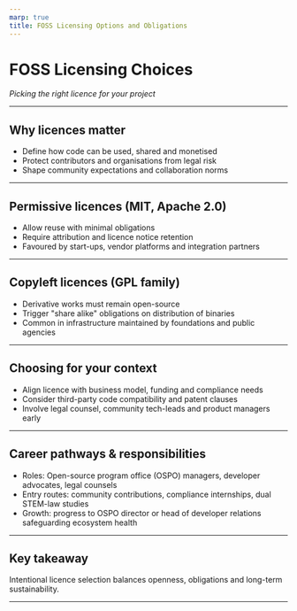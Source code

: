```yaml
---
marp: true
title: FOSS Licensing Options and Obligations
---
```


# FOSS Licensing Choices
*Picking the right licence for your project*

---

## Why licences matter
- Define how code can be used, shared and monetised
- Protect contributors and organisations from legal risk
- Shape community expectations and collaboration norms

---

## Permissive licences (MIT, Apache 2.0)
- Allow reuse with minimal obligations
- Require attribution and licence notice retention
- Favoured by start-ups, vendor platforms and integration partners

---

## Copyleft licences (GPL family)
- Derivative works must remain open-source
- Trigger "share alike" obligations on distribution of binaries
- Common in infrastructure maintained by foundations and public agencies

---

## Choosing for your context
- Align licence with business model, funding and compliance needs
- Consider third-party code compatibility and patent clauses
- Involve legal counsel, community tech-leads and product managers early

---

## Career pathways & responsibilities
- Roles: Open-source program office (OSPO) managers, developer advocates, legal counsels
- Entry routes: community contributions, compliance internships, dual STEM-law studies
- Growth: progress to OSPO director or head of developer relations safeguarding ecosystem health

---

## Key takeaway
Intentional licence selection balances openness, obligations and long-term sustainability.

---
